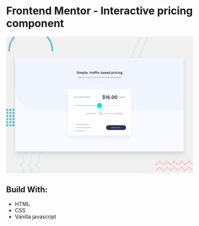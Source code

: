 # Frontend Mentor - Interactive pricing component

![Design preview for the Interactive pricing component coding challenge](./design/desktop-preview.jpg)

## Build With:

-  HTML
-  CSS
-  Vanilla javascript
